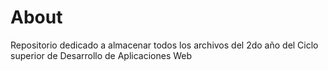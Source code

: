 # About 
Repositorio dedicado a almacenar todos los archivos del 2do año del Ciclo superior de Desarrollo de Aplicaciones Web
